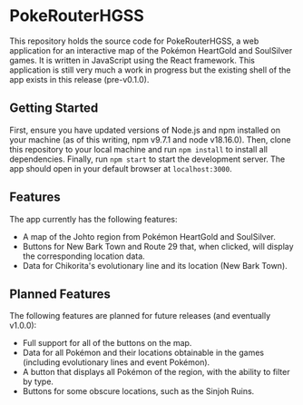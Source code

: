 # PokeRouterHGSS

This repository holds the source code for PokeRouterHGSS, a web application for an interactive map of the Pokémon HeartGold and SoulSilver games. It is written in JavaScript using the React framework. This application is still very much a work in progress but the existing shell of the app exists in this release (pre-v0.1.0).

## Getting Started

First, ensure you have updated versions of Node.js and npm installed on your machine (as of this writing, npm v9.7.1 and node v18.16.0). Then, clone this repository to your local machine and run `npm install` to install all dependencies. Finally, run `npm start` to start the development server. The app should open in your default browser at `localhost:3000`.

## Features

The app currently has the following features:

- A map of the Johto region from Pokémon HeartGold and SoulSilver.
- Buttons for New Bark Town and Route 29 that, when clicked, will display the corresponding location data.
- Data for Chikorita's evolutionary line and its location (New Bark Town).

## Planned Features

The following features are planned for future releases (and eventually v1.0.0):

- Full support for all of the buttons on the map.
- Data for all Pokémon and their locations obtainable in the games (including evolutionary lines and event Pokémon).
- A button that displays all Pokémon of the region, with the ability to filter by type.
- Buttons for some obscure locations, such as the Sinjoh Ruins.
